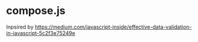 # compose.js
Inpsired by https://medium.com/javascript-inside/effective-data-validation-in-javascript-5c2f3e75249e
